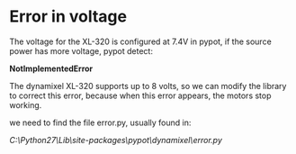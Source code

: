 # Error in voltage

The voltage for the XL-320 is configured at 7.4V in pypot, if the source power has more voltage, pypot detect:

 **NotImplementedError**

The dynamixel XL-320 supports up to 8 volts, so we can modify the library to correct this error, because when this 
error appears, the motors stop working.

we need to find the file error.py, usually found in:

 *C:\Python27\Lib\site-packages\pypot\dynamixel\error.py*
